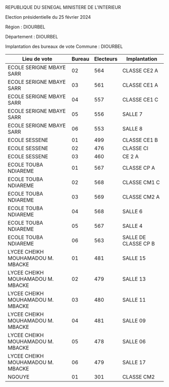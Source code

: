 REPUBLIQUE DU SENEGAL MINISTERE DE L'INTERIEUR

Election présidentielle du 25 février 2024

Région : DIOURBEL

Département : DIOURBEL

Implantation des bureaux de vote Commune : DIOURBEL

| Lieu de vote | Bureau | Electeurs | Implantation |
| - | - | - | - |
| ECOLE SERIGNE MBAYE SARR | 02 | 564 | CLASSE CE2 A |
| ECOLE SERIGNE MBAYE SARR | 03 | 561 | CLASSE CE1 A |
| ECOLE SERIGNE MBAYE SARR | 04 | 557 | CLASSE CE1 C |
| ECOLE SERIGNE MBAYE SARR | 05 | 556 | SALLE 7 |
| ECOLE SERIGNE MBAYE SARR | 06 | 553 | SALLE 8 |
| ECOLE SESSENE | 01 | 499 | CLASSE CE1 B |
| ECOLE SESSENE | 02 | 476 | CLASSE CI |
| ECOLE SESSENE | 03 | 460 | CE 2 A |
| ECOLE TOUBA NDIAREME | 01 | 567 | CLASSE CP A |
| ECOLE TOUBA NDIAREME | 02 | 568 | CLASSE CM1 C |
| ECOLE TOUBA NDIAREME | 03 | 569 | CLASSE CM2 A |
| ECOLE TOUBA NDIAREME | 04 | 568 | SALLE 6 |
| ECOLE TOUBA NDIAREME | 05 | 567 | SALLE 4 |
| ECOLE TOUBA NDIAREME | 06 | 563 | SALLE DE CLASSE CP B |
| LYCEE CHEIKH MOUHAMADOU M. MBACKE | 01 | 481 | SALLE 15 |
| LYCEE CHEIKH MOUHAMADOU M. MBACKE | 02 | 479 | SALLE 13 |
| LYCEE CHEIKH MOUHAMADOU M. MBACKE | 03 | 480 | SALLE 11 |
| LYCEE CHEIKH MOUHAMADOU M. MBACKE | 04 | 481 | SALLE 09 |
| LYCEE CHEIKH MOUHAMADOU M. MBACKE | 05 | 478 | SALLE 06 |
| LYCEE CHEIKH MOUHAMADOU M. MBACKE | 06 | 479 | SALLE 17 |
| NGOUYE | 01 | 301 | CLASSE CM2 |

<!-- PageNumber="5/15" -->
